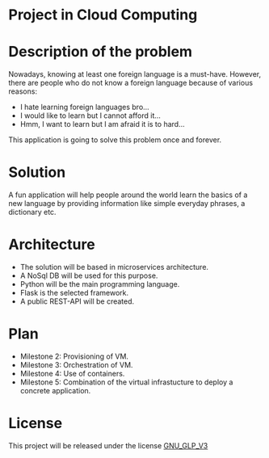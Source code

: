 # **Project in Cloud Computing**

# Description of the problem

Nowadays, knowing at least one foreign language is a must-have. However, there are people who do not know a foreign language because of various reasons:

- I hate learning foreign languages bro...
- I would like to learn but I cannot afford it...
- Hmm, I want to learn but I am afraid it is to hard...

This application is going to solve this problem once and forever.

# Solution

A fun application will help people around the world learn the basics of a new language by providing information like simple everyday phrases, a dictionary etc. 

# Architecture

- The solution will be based in microservices architecture.
- A NoSql DB will be used for this purpose.
- Python will be the main programming language.
- Flask is the selected framework.
- A public REST-API will be created.

# Plan

- Milestone 2: Provisioning of VM.
- Milestone 3: Orchestration of VM.
- Milestone 4: Use of containers.
- Milestone 5: Combination of the virtual infrastucture to deploy a concrete application.

# License

This project will be released under the license [GNU_GLP_V3](https://github.com/AKourts/Project_CC/blob/master/LICENSE)
